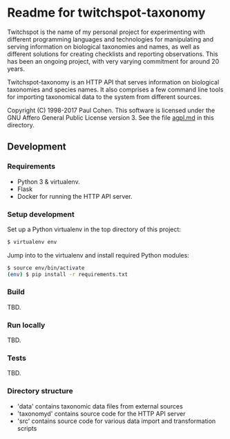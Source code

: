 # Readme for twitchspot-taxonomy

Twitchspot is the name of my personal project for experimenting with different
programming languages and technologies for manipulating and serving information 
on biological taxonomies and names, as well as different solutions for creating
checklists and reporting observations. This has been an ongoing project, with
very varying commitment for around 20 years.

Twitchspot-taxonomy is an HTTP API that serves information on biological
taxonomies and species names. It also comprises a few command line tools for
importing taxonomical data to the system from different sources.

Copyright (C) 1998-2017 Paul Cohen.
This software is licensed under the GNU Affero General Public License version 3.
See the file [agpl.md](agpl.md) in this directory.

## Development

### Requirements

 * Python 3 & virtualenv.
 * Flask
 * Docker for running the HTTP API server.

### Setup development

Set up a Python virtualenv in the top directory of this project:
```bash
$ virtualenv env
```

Jump into to the virtualenv and install required Python modules:
```bash
$ source env/bin/activate
(env) $ pip install -r requirements.txt
```

### Build

TBD.

### Run locally

TBD.

### Tests

TBD.

### Directory structure

 * 'data' contains taxonomic data files from external sources
 * 'taxonomyd' contains source code for the HTTP API server
 * 'src' contains source code for various data import and transformation scripts
